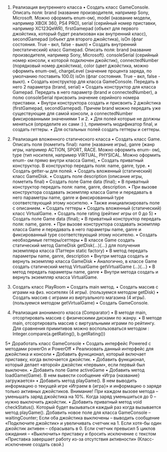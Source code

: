 1. Реализация внутреннего класса
• Создать класс GameConsole.
Описать поля:
brand (название производителя, например Sony, Microsoft. Можно оформить
enum-ом),
model (название модели, например XBOX 360, PS4 PRO),
serial (серийный номер приставки, например XC123QeWR),
firstGamepad (объект для первого джойстика, который будет реализован как
внутренний класс),
secondGamepad (объект для второго джойстика),
isOn (флаг состояния. True – вкл, false - выкл)
• Создать внутренний (нестатический) класс Gamepad.
Описать поля:
brand (название производителя, например Sony, Microsoft).
consoleSerial (серийный номер консоли, к которой подключен джойстик),
connectedNumber (порядковый номер джойстика),
color (цвет джойстика, можно оформить enum-ом),
chargeLevel (значение процента заряда, по умолчанию поставить 100.0)
isOn (флаг состояния. True – вкл, false - выкл).
• Создать конструктор для класса GameConsole. Передать в него 2 параметра
(brand, serial)
• Создать конструктор для класса Gamepad. Передать в него параметр (brand и
connectedNumber), а полю consoleSerial присвоить значение серийного
номера приставки.
• Внутри конструктора создать и присвоить 2 джойстика (firstGamepad,
secondGamepad). Причем brand можно передать уже существующие для самой
консоли, а connectedNumber фиксированными значениями 1 и 2.
• Для полей которые не должны меняться (определите их сами :) ), применить
модификатор final, и создать геттеры.
• Для остальных полей создать геттеры и сеттеры.

2. Реализация вложенного статического класса
• Создать класс Game.
Описать поля (пометить final):
name (название игры),
ganre (жанр игры, например ACTION, SPORT, RACE. Можно оформить enum-
ом),
type (тип носителя, например VIRTUAL, PHYSICAL. Можно оформить enum-
ом прямо внутри класса Game),
• Создать приватный конструктор. В конструктор передать поля: name, ganre,
type.
• Создать getter-ы для полей.
• Создать вложенный (статический) класс GameDisk.
• Создать поле description (описание игры, пометить final)
• Создать поле Game data (final);
• В приватный конструктор передать поля: name, ganre, description.
• При вызове конструктора создавать экземпляр класса Game и
передавать в него параметры name, ganre и фиксированный type
соответствующий этому носителю.
• Также инициализировать поле с описанием.
• Создать геттеры
• Создать вложенный (статический) класс VirtualGame.
• Создать поле rating (рейтинг игры от 0 до 5)
• Создать поле Game data (final);
• В приватный конструктор передать поля: name, ganre.
• При вызове конструктора создавать экземпляр класса Game и
передавать в него параметры name, ganre и фиксированный type
соответствующий этому носителю.
• Создать необходимые геттеры/сеттеры
• В классе Game создать статический метод GameDisk getDisk(...){...} для
получения экземпляра класса (Паттерн static factory)
• В метод передать параметры name, ganre, description
• Внутри метода создать и вернуть экземпляр класса GameDisk
• Аналогично, в классе Game создать статический метод VirtualGame
getVirtualGame (...){...}
• В метод передать параметры name, ganre
• Внутри метода создать и вернуть экземпляр класса VirtualGame.

3. Создать класс PlayRoom
• Создать main метод.
• Создать массив с играми на физ. носителях (4 игры). (пользуемся методом
getDisk)
• Создать массив с играми из виртуального магазина (4 игры). (пользуемся
методом getVirtualGame)
• Создать GameConsole.

4. Реализация анонимного класса (Comparator)
• В методе main, отсортировать массив с физическими дисками по жанру.
• В методе main, отсортировать массив с виртуальными играми по рейтингу.
Для сравнения примитивов можно воспользоваться методом :
Integer.compare(a.getRating(), b.getRating())

5* Доработать класс GameConsole
• Создать интерфейс Powered с методами powerOn и PowerOff
• Реализовать данный интерфейс для джойстика и консоли
• Добавить функционал, который включает приставку, когда включается
джойстик.
• Добавить функционал, который делает «второй» джойстик «первым», если
первый был выключен.
• Добавить поле Game activeGame
• Добавить метод loadGame(Game). В нем вывести сообщение «Игра
{название} загружается»
• Добавить метод playGame(). В нем выводить информацию о текущей игре
«Играем в {игра}» и информацию о заряде только активных джойстиков.
Внимание! При каждом вызове метода – уменьшать заряд джойстика на
10%. Когда заряд уменьшиться до 0 – нужно выключить джойстик.
• Добавить приватный метод void checkStatus(). Который будет вызываться
каждый раз когда вызывается метод playGame().
Добавить новое поле для класса GameConsole – waitingCounter;
Если оба джойстика выключены – выводить сообщение «Подключите
джойстик» и увеличивать счетчик на 1. Если хотя-бы один джойстик
активен – сбрасывать в 0.
Если счетчик превысил 5 циклов ожидания – «Выключить» приставку и
бросить исключение с текстом «Приставка завершает работу из-за
отсутствия активности» (Класс-исключение создать свой.)
